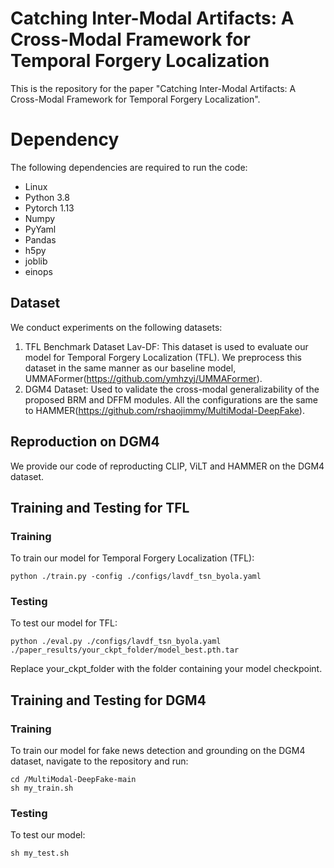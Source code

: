# Catching Inter-Modal Artifacts: A Cross-Modal Framework for Temporal Forgery Localization
This is the repository for the paper "Catching Inter-Modal Artifacts: A Cross-Modal Framework for Temporal Forgery Localization".

# Dependency
The following dependencies are required to run the code:
- Linux
- Python 3.8
- Pytorch 1.13
- Numpy
- PyYaml
- Pandas
- h5py
- joblib
- einops

## Dataset
We conduct experiments on the following datasets:
1. TFL Benchmark Dataset Lav-DF: This dataset is used to evaluate our model for Temporal Forgery Localization (TFL). We preprocess this dataset in the same manner as our baseline model, UMMAFormer(https://github.com/ymhzyj/UMMAFormer).
2. DGM4 Dataset: Used to validate the cross-modal generalizability of the proposed BRM and DFFM modules. All the configurations are the same to HAMMER(https://github.com/rshaojimmy/MultiModal-DeepFake).

## Reproduction on DGM4
We provide our code of reproducting CLIP, ViLT and HAMMER on the DGM4 dataset. 

## Training and Testing for TFL
### Training
To train our model for Temporal Forgery Localization (TFL):
```
python ./train.py -config ./configs/lavdf_tsn_byola.yaml
```
### Testing
To test our model for TFL:
```
python ./eval.py ./configs/lavdf_tsn_byola.yaml ./paper_results/your_ckpt_folder/model_best.pth.tar
```
Replace your_ckpt_folder with the folder containing your model checkpoint.

## Training and Testing for DGM4
### Training
To train our model for fake news detection and grounding on the DGM4 dataset, navigate to the repository and run:
```
cd /MultiModal-DeepFake-main
sh my_train.sh
```
### Testing
To test our model:
```
sh my_test.sh
```




